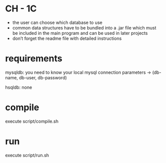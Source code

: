 # CH - 1C
* the user can choose which database to use
* common data structures have to be bundled into a .jar file which must be included in the main program and can be used in later projects
* don’t forget the readme file with detailed instructions

# requirements
mysqldb:
you need to know your local mysql connection parameters -> 
(db-name,
db-user,
db-password)

hsqldb: 
none

# compile
execute script/compile.sh

# run
execute script/run.sh
